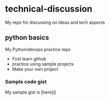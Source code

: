 # technical-discussion
My repo for discussing on Ideas and tech aspects

## python basics
My Python/devops practice repo

* First learn github 
* practice using sample projects
* Make your own project


### Sample code gist
My sample gist is [here](<script src="https://gist.github.com/arnabbaks/c658095bb8cad27c7e766bb140665149.js"></script>)
